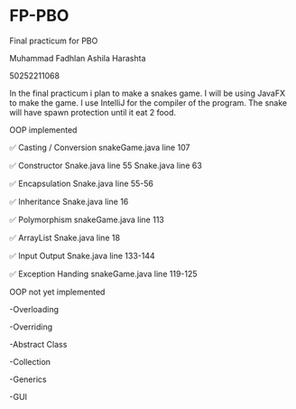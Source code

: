 # FP-PBO
Final practicum for PBO 

Muhammad Fadhlan Ashila Harashta

50252211068

In the final practicum i plan to make a snakes game. I will be using JavaFX to make the game. I use IntelliJ for the compiler of the program.
The snake will have spawn protection until it eat 2 food.

OOP implemented

✅ Casting / Conversion
snakeGame.java line 107

✅ Constructor
Snake.java line 55
Snake.java line 63

✅ Encapsulation
Snake.java line 55-56

✅ Inheritance
Snake.java line 16

✅ Polymorphism
snakeGame.java line 113

✅ ArrayList
Snake.java line 18

✅ Input Output
Snake.java line 133-144

✅ Exception Handing
snakeGame.java line 119-125

OOP not yet implemented

-Overloading

-Overriding

-Abstract Class

-Collection

-Generics

-GUI

